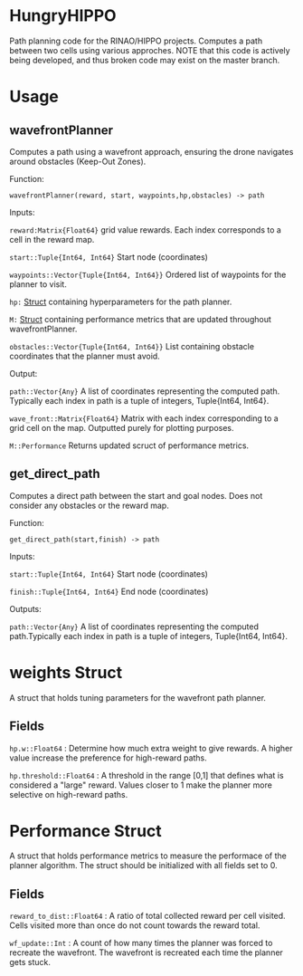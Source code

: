 # HungryHIPPO

Path planning code for the RINAO/HIPPO projects. Computes a path between two cells using various approches. NOTE that this code is actively being developed, and thus broken code may exist on the master branch.

# Usage

## wavefrontPlanner
Computes a path using a wavefront approach, ensuring the drone navigates around obstacles (Keep-Out Zones).

Function:

`wavefrontPlanner(reward, start, waypoints,hp,obstacles) -> path`

Inputs:

`reward:Matrix{Float64}` grid value rewards. Each index corresponds to a cell in the reward map.

`start::Tuple{Int64, Int64}` Start node (coordinates) 

`waypoints::Vector{Tuple{Int64, Int64}}` Ordered list of waypoints for the planner to visit.

`hp:` [Struct](#hp-struct) containing hyperparameters for the path planner.

`M:` [Struct](#performance-struct) containing performance metrics that are updated throughout wavefrontPlanner.

`obstacles::Vector{Tuple{Int64, Int64}}` List containing obstacle coordinates that the planner must avoid.

Output:

`path::Vector{Any}` A list of coordinates representing the computed path. Typically each index in path is a tuple of integers, Tuple{Int64, Int64}.

`wave_front::Matrix{Float64}` Matrix with each index corresponding to a grid cell on the map. Outputted purely for plotting purposes.  

`M::Performance` Returns updated scruct of performance metrics.

## get_direct_path
Computes a direct path between the start and goal nodes. Does not consider any obstacles or the reward map.

Function:

`get_direct_path(start,finish) -> path`

Inputs:

`start::Tuple{Int64, Int64}` Start node (coordinates) 

`finish::Tuple{Int64, Int64}` End node (coordinates)

Outputs:

`path::Vector{Any}` A list of coordinates representing the computed path.Typically each index in path is a tuple of integers, Tuple{Int64, Int64}.


# weights Struct

A struct that holds tuning parameters for the wavefront path planner.

## Fields

`hp.w::Float64` : Determine how much extra weight to give rewards. A higher value increase the preference for high-reward paths.

`hp.threshold::Float64` : A threshold in the range [0,1] that defines what is considered a "large" reward. Values closer to 1 make the planner more selective on high-reward paths.

# Performance Struct

A struct that holds performance metrics to measure the performace of the planner algorithm. The struct should be initialized with all fields set to 0.

## Fields

`reward_to_dist::Float64` : A ratio of total collected reward per cell visited. Cells visited more than once do not count towards the reward total.

`wf_update::Int` : A count of how many times the planner was forced to recreate the wavefront. The wavefront is recreated each time the planner gets stuck.

